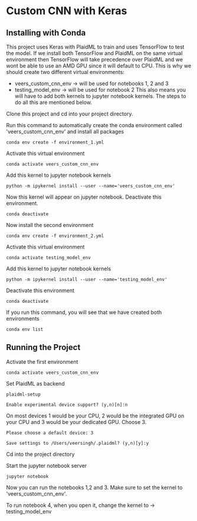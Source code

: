 # Custom CNN with Keras

## Installing with Conda
This project uses Keras with PlaidML to train and uses TensorFlow to test the model. If we install both TensorFlow and PlaidML on the same virtual environment then TensorFlow will take precedence over PlaidML and we wont be able to use an AMD GPU since it will default to CPU. This is why we should create two different virtual environments:
- veers_custom_cnn_env -> will be used for notebooks 1, 2 and 3
- testing_model_env -> will be used for notebook 2
This also means you will have to add both kernels to jupyter notebook kernels. The steps to do all this are mentioned below.

Clone this project and cd into your project directory.  

Run this command to automatically create the conda environment called 'veers_custom_cnn_env' and install all packages
```
conda env create -f environment_1.yml
```
Activate this virtual environment
```
conda activate veers_custom_cnn_env
```
Add this kernel to jupyter notebook kernels
```
python -m ipykernel install --user --name='veers_custom_cnn_env'
```
Now this kernel will appear on jupyter notebook. Deactivate this environment.
```
conda deactivate
```
Now install the second environment
```
conda env create -f environment_2.yml
```
Activate this virtual environment
```
conda activate testing_model_env
```
Add this kernel to jupyter notebook kernels
```
python -m ipykernel install --user --name='testing_model_env'
```
Deactivate this environment
```
conda deactivate
```
If you run this command, you will see that we have created both environments
```
conda env list
```

## Running the Project
Activate the first environment
```
conda activate veers_custom_cnn_env
```
Set PlaidML as backend
```
plaidml-setup
```
```
Enable experimental device support? (y,n)[n]:n
```
On most devices 1 would be your CPU, 2 would be the integrated GPU on your CPU and 3 would be your dedicated GPU. Choose 3.
```
Please choose a default device: 3
```
```
Save settings to /Users/veersingh/.plaidml? (y,n)[y]:y
```
Cd into the project directory

Start the jupyter notebook server
```
jupyter notebook
```
Now you can run the notebooks 1,2 and 3. Make sure to set the kernel to 'veers_custom_cnn_env'.

To run notebook 4, when you open it, change the kernel to -> testing_model_env
